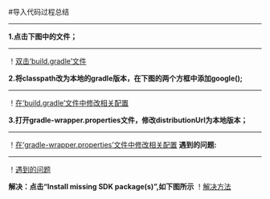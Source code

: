 #导入代码过程总结
***
**1.点击下图中的文件；**
***
！[双击‘build.gradle’文件](https://github.com/Tej-kk/2017118139_Android/blob/master/HelloWorld/images/图片1.png)

**2.将classpath改为本地的gradle版本，在下图的两个方框中添加google();**
***
！[在‘build.gradle’文件中修改相关配置](https://github.com/Tej-kk/2017118139_Android/blob/master/HelloWorld/images/图片2.png)

**3.打开gradle-wrapper.properties文件，修改distributionUrl为本地版本；**
***
！[在‘gradle-wrapper.properties’文件中修改相关配置](https://github.com/Tej-kk/2017118139_Android/blob/master/HelloWorld/images/图片3.png)
**遇到的问题:**
***
！[遇到的问题](https://github.com/Tej-kk/2017118139_Android/blob/master/HelloWorld/images/图片4.png)

**解决：点击“Install missing SDK package(s)”,如下图所示**
！[解决方法](https://github.com/Tej-kk/2017118139_Android/blob/master/HelloWorld/images/图片5.png)



